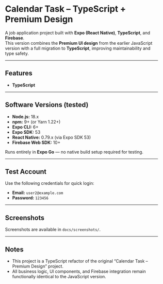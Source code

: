 # Calendar Task – TypeScript + Premium Design

A job application project built with **Expo (React Native)**, **TypeScript**, and **Firebase**.  
This version combines the **Premium UI design** from the earlier JavaScript version with a full migration to **TypeScript**, improving maintainability and type safety.

---

## Features

- **TypeScript**

---

## Software Versions (tested)

- **Node.js:** 18.x
- **npm:** 9+ (or Yarn 1.22+)
- **Expo CLI:** 6+
- **Expo SDK:** 53
- **React Native:** 0.79.x (via Expo SDK 53)
- **Firebase Web SDK:** 10+

Runs entirely in **Expo Go** — no native build setup required for testing.

---

## Test Account

Use the following credentials for quick login:

- **Email:** `user2@example.com`  
- **Password:** `123456`

---

## Screenshots

Screenshots are available in `docs/screenshots/`.

---

## Notes

- This project is a TypeScript refactor of the original “Calendar Task – Premium Design” project.
- All business logic, UI components, and Firebase integration remain functionally identical to the JavaScript version.
